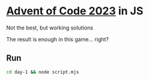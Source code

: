 # [Advent of Code 2023](https://adventofcode.com/) in JS
Not the best, but working solutions

The result is enough in this game... right?

## Run

```bash
cd day-1 && node script.mjs
```
